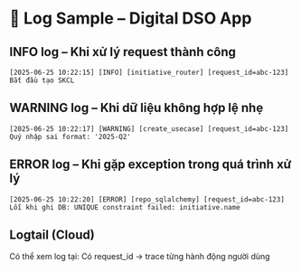 # 🧾 Log Sample – Digital DSO App

## INFO log – Khi xử lý request thành công
```text
[2025-06-25 10:22:15] [INFO] [initiative_router] [request_id=abc-123] Bắt đầu tạo SKCL
```

## WARNING log – Khi dữ liệu không hợp lệ nhẹ
```text
[2025-06-25 10:22:17] [WARNING] [create_usecase] [request_id=abc-123] Quý nhập sai format: '2025-Q2'
```

## ERROR log – Khi gặp exception trong quá trình xử lý
```text
[2025-06-25 10:22:20] [ERROR] [repo_sqlalchemy] [request_id=abc-123] Lỗi khi ghi DB: UNIQUE constraint failed: initiative.name
```

## Logtail (Cloud)
Có thể xem log tại: 
Có request_id → trace từng hành động người dùng